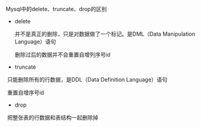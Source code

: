 Mysql中的delete、truncate、drop的区别

* delete 

  并不是真正的删除，只是对数据做了一个标记。是DML（Data Manipulation Language）语句

  删除过后的数据并不会重置自增列序号id

* truncate

​		只能删除所有的行数据，是DDL（Data Definition Language）语句

​		重置自增序号id

* drop

​		把整张表的行数据和表结构一起删除掉